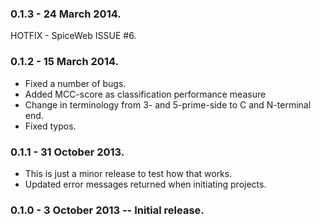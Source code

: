 ### 0.1.3 - 24 March 2014.

HOTFIX - SpiceWeb ISSUE #6.

### 0.1.2 - 15 March 2014.

- Fixed a number of bugs.
- Added MCC-score as classification performance measure
- Change in terminology from 3- and 5-prime-side to C and N-terminal end.
- Fixed typos.

### 0.1.1 - 31 October 2013.

- This is just a minor release to test how that works.
- Updated error messages returned when initiating projects.

### 0.1.0 - 3 October 2013 -- Initial release.
